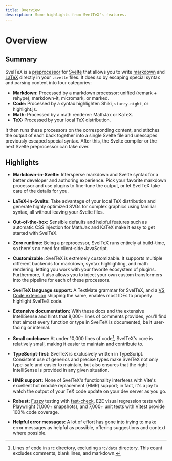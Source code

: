 ```yaml
---
title: Overview
description: Some highlights from SvelTeX's features.
---
```


<script lang="ts" setup>
import { PhGear, PhLightning, PhShieldCheck, PhPackage, PhFeather, PhBooks, PhVectorTwo, PhMarkdownLogo, PhCube, PhInfo, PhUmbrellaSimple, PhTextAlignLeft } from '@phosphor-icons/vue';
</script>

# Overview

## Summary

SvelTeX is a
[preprocessor](https://kit.svelte.dev/docs/integrations#preprocessors) for
[Svelte](https://svelte.dev/) that allows you to write
[markdown](https://en.wikipedia.org/wiki/Markdown) and
[LaTeX](https://en.wikipedia.org/wiki/LaTeX) directly in your `.svelte` files.
It does so by escaping special syntax and parsing content into four categories:

-   **Markdown:** Processed by a markdown processor: unified (remark + rehype), markdown-it, micromark, or marked.
-   **Code:** Processed by a syntax highlighter: Shiki, `starry-night`, or highlight.js.
-   **Math:** Processed by a math renderer: MathJax or KaTeX.
-   **TeX:** Processed by your local TeX distribution.

It then runs these processors on the corresponding content, and stitches the
output of each back together into a single Svelte file and unescapes previously
escaped special syntax. After this, the Svelte compiler or the next Svelte
preprocessor can take over.

## Highlights

<div class="features-list mt-8">

-   <PhMarkdownLogo :size="28" weight="duotone"/>

    **Markdown-in-Svelte:** Intersperse markdown and Svelte syntax for a better
    developer and authoring experience. Pick your favorite markdown processor
    and use plugins to fine-tune the output, or let SvelTeX take care of the
    details for you.

-   <PhVectorTwo :size="28" weight="duotone"/>

    **LaTeX-in-Svelte:** Take advantage of your local TeX distribution and
    generate highly optimized SVGs for complex graphics using familiar syntax,
    all without leaving your Svelte files.

-   <PhPackage :size="28" weight="duotone"/>

    **Out-of-the-box:** Sensible defaults and helpful features such as automatic
    CSS injection for MathJax and KaTeX make it easy to get started with
    SvelTeX.

-   <PhLightning :size="28" weight="duotone"/>

    **Zero runtime:** Being a preprocessor, SvelTeX runs entirely at build-time,
    so there's no need for client-side JavaScript.

-   <PhGear :size="28" weight="duotone"/>

    **Customizable:** SvelTeX is extremely customizable. It supports multiple
    different backends for markdown, syntax highlighting, and math rendering,
    letting you work with your favorite ecosystem of plugins. Furthermore, it
    also allows you to inject your own custom transformers into the pipeline for
    each of these processors.

-   <PhTextAlignLeft :size="28" weight="duotone"/>

    **SvelTeX language support:** A TextMate grammar for SvelTeX, and a [VS Code
    extension] shipping the same, enables most IDEs to properly highlight
    SvelTeX code.

-   <PhBooks :size="28" weight="duotone"/>

    **Extensive documentation:** With these docs and the extensive IntelliSense
    and hints that 8,000+ lines of comments provides, you'll find that almost
    every function or type in SvelTeX is documented, be it user-facing or
    internal.

-   <PhFeather :size="28" weight="duotone"/>

    **Small codebase:** At under 10,000 lines of code[^1], SvelTeX's core is
    relatively small, making it easier to maintain and contribute to.

-   <PhShieldCheck :size="28" weight="duotone"/>

    **TypeScript-first:** SvelTeX is exclusively written in TypeScript.
    Consistent use of generics and precise types make SvelTeX not only type-safe
    and easier to maintain, but also ensures that the right IntelliSense is
    provided in any given situation.

-   <PhCube :size="28" weight="duotone"/>

    **HMR support:** None of SvelTeX's functionality interferes with Vite's
    excellent hot module replacement (HMR) support; in fact, it's a joy to watch
    the output of your TeX code update on your dev server as you go.

-   <PhUmbrellaSimple :size="28" weight="duotone"/>

    **Robust:** [Fuzzy](https://en.wikipedia.org/wiki/Fuzzing) testing with
    [fast-check](https://github.com/dubzzz/fast-check), E2E visual regression
    tests with [Playwright](https://playwright.dev/) (1,000+ snapshots), and
    7,000+ unit tests with [Vitest](https://vitest.dev/) provide 100% code
    coverage.

-   <PhInfo :size="28" weight="duotone"/>

    **Helpful error messages:** A lot of effort has gone into trying to make
    error messages as helpful as possible, offering suggestions and context
    where possible.

</div>

[^1]:
    Lines of code in `src` directory, excluding `src/data` directory. This count
    excludes comments, blank lines, and markdown.

[VS Code extension]: https://marketplace.visualstudio.com/items?itemName=sveltex-preprocessor.sveltex
